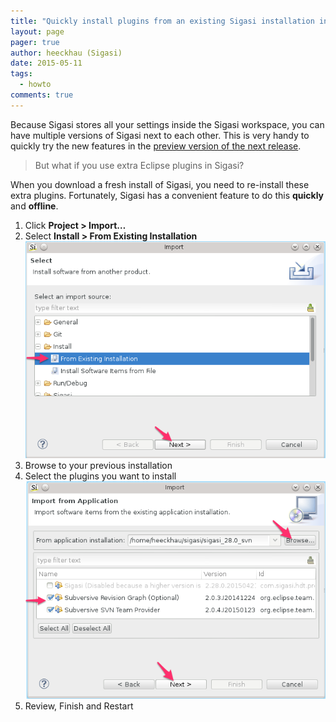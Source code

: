 ```yaml
---
title: "Quickly install plugins from an existing Sigasi installation in a new Sigasi installation"
layout: page 
pager: true
author: heeckhau (Sigasi)
date: 2015-05-11
tags: 
  - howto
comments: true
---
```

Because Sigasi stores all your settings inside the Sigasi workspace, you can have multiple versions of Sigasi next to each other. This is very handy to quickly try the new features in the [preview version of the next release](/faq.html#can-i-use-the-features-of-the-upcoming-release).

> But what if you use extra Eclipse plugins in Sigasi?

When you download a fresh install of Sigasi, you need to re-install these extra plugins. Fortunately, Sigasi has a convenient feature to do this **quickly** and **offline**.

1. Click **Project > Import…**
2. Select **Install > From Existing Installation**
   ![Install from Existing Installation](images/install_start.png)
3. Browse to your previous installation
4. Select the plugins you want to install
   ![Select the plugins you want to install](images/install_selection.png)
5. Review, Finish and Restart